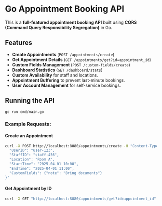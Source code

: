 # Go Appointment Booking API

This is a **full-featured appointment booking API** built using **CQRS (Command Query Responsibility Segregation)** in Go.

## Features
- **Create Appointments** (`POST /appointments/create`)
- **Get Appointment Details** (`GET /appointments/get?id=appointment_id`)
- **Custom Fields Management** (`POST /custom-fields/create`)
- **Dashboard Statistics** (`GET /dashboard/stats`)
- **Custom Availability** for staff and locations.
- **Appointment Buffering** to prevent last-minute bookings.
- **User Account Management** for self-service bookings.

## Running the API
```sh
go run cmd/main.go
```

### Example Requests:

#### Create an Appointment
```sh
curl -X POST http://localhost:8080/appointments/create -H "Content-Type: application/json" -d '{
  "UserID": "user-123",
  "StaffID": "staff-456",
  "Location": "Room A",
  "StartTime": "2025-04-01 10:00",
  "EndTime": "2025-04-01 11:00",
  "CustomFields": {"note": "Bring documents"}
}'
```

#### Get Appointment by ID
```sh
curl -X GET "http://localhost:8080/appointments/get?id=appointment_id"
```

